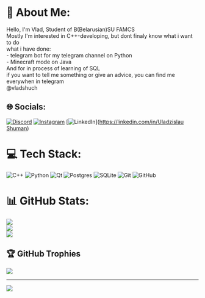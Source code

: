# 💫 About Me:
Hello, I'm Vlad, Student of B(Belarusian)SU FAMCS <br>Mostly I'm interested in C++-developing, but dont finaly know what i want to do<br>what i have done:<br>- telegram bot for my telegram channel on Python<br>- Minecraft mode on Java<br>And for in process of learning of SQL<br>if you want to tell me something or give an advice, you can find me everywhen in telegram<br>@vladshuch  


## 🌐 Socials:
[![Discord](https://img.shields.io/badge/Discord-%237289DA.svg?logo=discord&logoColor=white)](https://discord.gg/kust_1) [![Instagram](https://img.shields.io/badge/Instagram-%23E4405F.svg?logo=Instagram&logoColor=white)](https://instagram.com/zaichikstepashka) [![LinkedIn](https://img.shields.io/badge/LinkedIn-%230077B5.svg?logo=linkedin&logoColor=white)]([https://linkedin.com/in/Uladzislau Shuman](https://www.linkedin.com/in/uladzislau-shuman-1b66b1321/)) 

# 💻 Tech Stack:
![C++](https://img.shields.io/badge/c++-%2300599C.svg?style=for-the-badge&logo=c%2B%2B&logoColor=white) ![Python](https://img.shields.io/badge/python-3670A0?style=for-the-badge&logo=python&logoColor=ffdd54) ![Qt](https://img.shields.io/badge/Qt-%23217346.svg?style=for-the-badge&logo=Qt&logoColor=white) ![Postgres](https://img.shields.io/badge/postgres-%23316192.svg?style=for-the-badge&logo=postgresql&logoColor=white) ![SQLite](https://img.shields.io/badge/sqlite-%2307405e.svg?style=for-the-badge&logo=sqlite&logoColor=white) ![Git](https://img.shields.io/badge/git-%23F05033.svg?style=for-the-badge&logo=git&logoColor=white) ![GitHub](https://img.shields.io/badge/github-%23121011.svg?style=for-the-badge&logo=github&logoColor=white)
# 📊 GitHub Stats:
![](https://github-readme-stats.vercel.app/api?username=UladzislauShuman&theme=dark&hide_border=false&include_all_commits=false&count_private=false)<br/>
![](https://github-readme-streak-stats.herokuapp.com/?user=UladzislauShuman&theme=dark&hide_border=false)<br/>
![](https://github-readme-stats.vercel.app/api/top-langs/?username=UladzislauShuman&theme=dark&hide_border=false&include_all_commits=false&count_private=false&layout=compact)

## 🏆 GitHub Trophies
![](https://github-profile-trophy.vercel.app/?username=UladzislauShuman&theme=onedark&no-frame=true&no-bg=true&margin-w=4)

---
[![](https://visitcount.itsvg.in/api?id=UladzislauShuman&icon=7&color=7)](https://visitcount.itsvg.in)

<!-- Proudly created with GPRM ( https://gprm.itsvg.in ) -->
